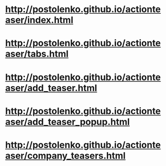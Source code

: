 # http://postolenko.github.io/actionteaser/index.html
# http://postolenko.github.io/actionteaser/tabs.html
# http://postolenko.github.io/actionteaser/add_teaser.html
# http://postolenko.github.io/actionteaser/add_teaser_popup.html
# http://postolenko.github.io/actionteaser/company_teasers.html